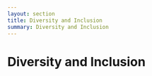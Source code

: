 ```yaml
---
layout: section
title: Diversity and Inclusion
summary: Diversity and Inclusion
---
```


# Diversity and Inclusion

